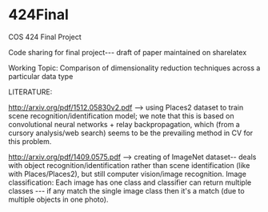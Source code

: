 # 424Final
COS 424 Final Project

Code sharing for final project--- draft of paper maintained on sharelatex

Working Topic: Comparison of dimensionality reduction techniques across a particular data type

LITERATURE:

http://arxiv.org/pdf/1512.05830v2.pdf --> using Places2 dataset to train scene recognition/identification model; we note that this is based on convolutional neural networks + relay backpropagation, which (from a cursory analysis/web search) seems to be the prevailing method in CV for this problem.

http://arxiv.org/pdf/1409.0575.pdf --> creating of ImageNet dataset-- deals with object recognition/identification rather than scene identification (like with Places/Places2), but still computer vision/image recognition. Image classification: Each image has one class and classifier can return multiple classes --- if any match the single image class then it's a match (due to multiple objects in one photo). 





